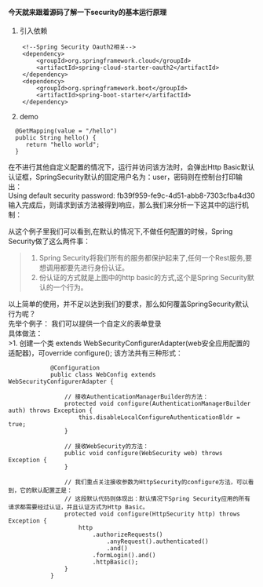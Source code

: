 #### 今天就来跟着源码了解一下security的基本运行原理  

1. 引入依赖  
```  
    <!--Spring Security Oauth2相关-->
    <dependency>
        <groupId>org.springframework.cloud</groupId>
        <artifactId>spring-cloud-starter-oauth2</artifactId>
    </dependency>
    <dependency>
        <groupId>org.springframework.boot</groupId>
        <artifactId>spring-boot-starter</artifactId>
    </dependency>  
```  
2. demo  
```  
  @GetMapping(value = "/hello")
  public String hello() {
     return "hello world";
  }  
```  

在不进行其他自定义配置的情况下，运行并访问该方法时，会弹出Http Basic默认认证框，SpringSecurity默认的固定用户名为：user，密码则在控制台打印输出：  
Using default security password: fb39f959-fe9c-4d51-abb8-7303cfba4d30  
输入完成后，则请求到该方法被得到响应，那么我们来分析一下这其中的运行机制：  

从这个例子里我们可以看到,在默认的情况下,不做任何配置的时候，Spring Security做了这么两件事：  
>1. Spring Security将我们所有的服务都保护起来了,任何一个Rest服务,要想调用都要先进行身份认证。  
>2. 份认证的方式就是上图中的http basic的方式,这个是Spring Security默认的一个行为。  

以上简单的使用，并不足以达到我们的要求，那么如何覆盖SpringSecurity默认行为呢？  
先举个例子： 我们可以提供一个自定义的表单登录  
具体做法：  
    >1. 创建一个类 extends WebSecurityConfigurerAdapter(web安全应用配置的适配器)，可override configure(); 该方法共有三种形式：  
    
```    
            @Configuration
            public class WebConfig extends WebSecurityConfigurerAdapter {
                
                // 接收AuthenticationManagerBuilder的方法：
                protected void configure(AuthenticationManagerBuilder auth) throws Exception {
                    this.disableLocalConfigureAuthenticationBldr = true;
                }
                
                // 接收WebSecurity的方法：
                public void configure(WebSecurity web) throws Exception {
                }  
                
                // 我们重点关注接收参数为HttpSecurity的configure方法，可以看到，它的默认配置正是：
                // 这段默认代码则体现出：默认情况下Spring Security应用的所有请求都需要经过认证，并且认证方式为Http Basic。
                protected void configure(HttpSecurity http) throws Exception {
                    http
                        .authorizeRequests()
                            .anyRequest().authenticated()
                            .and()
                        .formLogin().and()
                        .httpBasic();
                }
            }  
```  

